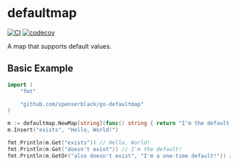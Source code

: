 # defaultmap

[![CI](https://github.com/spenserblack/go-defaultmap/actions/workflows/ci.yml/badge.svg)](https://github.com/spenserblack/go-defaultmap/actions/workflows/ci.yml)
[![codecov](https://codecov.io/gh/spenserblack/go-defaultmap/branch/main/graph/badge.svg?token=WFufDgESL3)](https://codecov.io/gh/spenserblack/go-defaultmap)

A map that supports default values.

## Basic Example

```go
import (
	"fmt"

	"github.com/spenserblack/go-defaultmap"
)

m := defaultmap.NewMap[string](func() string { return "I'm the default!" })
m.Insert("exists", "Hello, World!")

fmt.Println(m.Get("exists")) // Hello, World!
fmt.Println(m.Get("doesn't exist")) // I'm the default!
fmt.Println(m.GetOr("also doesn't exist", "I'm a one-time default!")) // I'm a one-time default!
```
